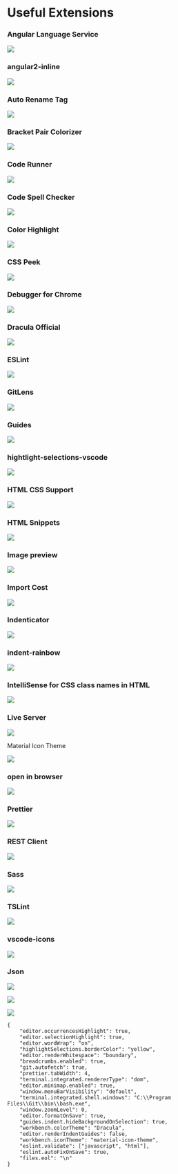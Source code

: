# Useful Extensions

### Angular Language Service

![](https://i.postimg.cc/qqQdZx2Z/Angular-Language-Service.png)

### angular2-inline

![](https://i.postimg.cc/jjymFhbQ/angular2-inline.png)

### Auto Rename Tag

![](https://i.postimg.cc/6QZCXFFQ/Auto-Rename-Tag.png)

### Bracket Pair Colorizer

![](https://i.postimg.cc/8k7fQ2Wg/Bracket-Pair-Colorizer.png)

### Code Runner

![](https://i.postimg.cc/2jWjxrhy/Code-Runner.png)

### Code Spell Checker

![](https://i.postimg.cc/XqLzgrgt/Code-Spell-Checker.png)

### Color Highlight

![](https://i.postimg.cc/tChh80QC/Color-Highlight.png)

### CSS Peek

![](https://i.postimg.cc/2jWcjKRg/CSS-Peek.png)

### Debugger for Chrome

![](https://i.postimg.cc/bJ3fLYpD/Debugger-for-Chrome.png)

### Dracula Official

![](https://i.postimg.cc/rw4FfTvQ/Dracula-Official.png)

### ESLint

![](https://i.postimg.cc/6qDTQpk4/ESLint.png)

### GitLens

![](https://i.postimg.cc/3xLNy9QH/GitLens.png)

### Guides

![](https://i.postimg.cc/TP9z2Nzr/Guides.png)

### hightlight-selections-vscode

![](https://i.postimg.cc/1XPMgyDX/hightlight-selections-vscode.png)

### HTML CSS Support

![](https://i.postimg.cc/fWKf2nx7/HTML-CSS-Support.png)

### HTML Snippets

![](https://i.postimg.cc/wM7MQmXG/HTML-Snippets.png)

### Image preview

![](https://i.postimg.cc/g0tnXsRZ/Image-preview.png)

### Import Cost

![](https://i.postimg.cc/Zq9TcV3w/Import-Cost.png)

### Indenticator

![](https://i.postimg.cc/SQLmDX2b/Indenticator.png)

### indent-rainbow

![](https://i.postimg.cc/fbVMFNtV/indent-rainbow.png)

### IntelliSense for CSS class names in HTML

![](https://i.postimg.cc/65zwp3C7/Intelli-Sense-for-CSS-class-names-in-HTML.png)

### Live Server

![](https://i.postimg.cc/brs0Sdsz/Live-Server.png)

Material Icon Theme

![](https://i.postimg.cc/nV9bwqhh/Material-Icon-Theme.png)

### open in browser

![](https://i.postimg.cc/sfvNb4J0/open-in-browser.png)

### Prettier

![](https://i.postimg.cc/3Nv9N9S8/Prettier.png)

### REST Client

![](https://i.postimg.cc/90c5vpR5/REST-Client.png)

### Sass

![](https://i.postimg.cc/jqH7xGvW/Sass.png)

### TSLint

![](https://i.postimg.cc/MG1W08nV/TSLint.png)

### vscode-icons

![](https://i.postimg.cc/tRk4my2z/vscode-icons.png)

### Json

![](https://i.postimg.cc/nV40ySD2/settings.png)

![](https://i.postimg.cc/SNt83cDV/open-Setting-Json.png)

![](https://i.postimg.cc/K8kL24Wb/Setting-Jsonfile.png)

```text
{
    "editor.occurrencesHighlight": true,
    "editor.selectionHighlight": true,
    "editor.wordWrap": "on",
    "highlightSelections.borderColor": "yellow",
    "editor.renderWhitespace": "boundary",
    "breadcrumbs.enabled": true,
    "git.autofetch": true,
    "prettier.tabWidth": 4,
    "terminal.integrated.rendererType": "dom",
    "editor.minimap.enabled": true,
    "window.menuBarVisibility": "default",
    "terminal.integrated.shell.windows": "C:\\Program Files\\Git\\bin\\bash.exe",
    "window.zoomLevel": 0,
    "editor.formatOnSave": true,
    "guides.indent.hideBackgroundOnSelection": true,
    "workbench.colorTheme": "Dracula",
    "editor.renderIndentGuides": false,
    "workbench.iconTheme": "material-icon-theme",
    "eslint.validate": ["javascript", "html"],
    "eslint.autoFixOnSave": true,
    "files.eol": "\n"
}
```

